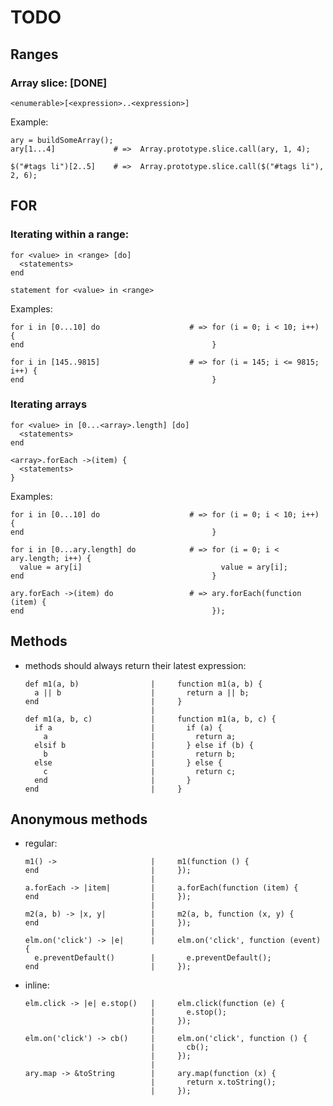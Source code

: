 # TODO

## Ranges

### Array slice: [DONE]

    <enumerable>[<expression>..<expression>]

Example:

    ary = buildSomeArray();
    ary[1...4]             # =>  Array.prototype.slice.call(ary, 1, 4);
    
    $("#tags li")[2..5]    # =>  Array.prototype.slice.call($("#tags li"), 2, 6);

## FOR

### Iterating within a range:

    for <value> in <range> [do]
      <statements>
    end
    
    statement for <value> in <range>

Examples:

    for i in [0...10] do                    # => for (i = 0; i < 10; i++) {
    end                                          }

    for i in [145..9815]                    # => for (i = 145; i <= 9815; i++) {
    end                                          }

### Iterating arrays

    for <value> in [0...<array>.length] [do]
      <statements>
    end

    <array>.forEach ->(item) {
      <statements>
    }

Examples:

    for i in [0...10] do                    # => for (i = 0; i < 10; i++) {
    end                                          }

    for i in [0...ary.length] do            # => for (i = 0; i < ary.length; i++) {
      value = ary[i]                               value = ary[i];
    end                                          }

    ary.forEach ->(item) do                 # => ary.forEach(function (item) {
    end                                          });

## Methods

- methods should always return their latest expression:

      def m1(a, b)                |     function m1(a, b) {
        a || b                    |       return a || b;
      end                         |     }
                                  |
      def m1(a, b, c)             |     function m1(a, b, c) {
        if a                      |       if (a) {
          a                       |         return a;
        elsif b                   |       } else if (b) {
          b                       |         return b;
        else                      |       } else {
          c                       |         return c;
        end                       |       }
      end                         |     }

## Anonymous methods

- regular:

      m1() ->                     |     m1(function () {
      end                         |     });
                                  |
      a.forEach -> |item|         |     a.forEach(function (item) {
      end                         |     });
                                  |
      m2(a, b) -> |x, y|          |     m2(a, b, function (x, y) {
      end                         |     });
                                  |
      elm.on('click') -> |e|      |     elm.on('click', function (event) {
        e.preventDefault()        |       e.preventDefault();
      end                         |     });

- inline:

      elm.click -> |e| e.stop()   |     elm.click(function (e) {
                                  |       e.stop();
                                  |     });
                                  |
      elm.on('click') -> cb()     |     elm.on('click', function () {
                                  |       cb();
                                  |     });
                                  |
      ary.map -> &toString        |     ary.map(function (x) {
                                  |       return x.toString();
                                  |     });

